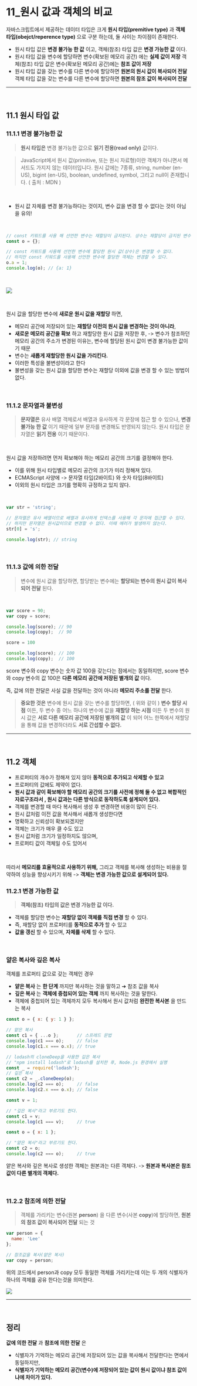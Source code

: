 # 11_원시 값과 객체의 비교

자바스크립트에서 제공하는 데이터 타입은
크게 __원시 타입(premitive type)__ 과 __객체 타입(obejct/reperence type)__ 으로 구분 하는데, 둘 사이는 차이점이 존재한다.

- 원시 타입 값은 __변경 불가능 한 값__ 이고, 
객체(참조) 타입 값은 __변경 가능한 값__ 이다.
- 원시 타입 값을 변수에 할당하면 변수(확보된 메모리 공간) 에는 __실제 값이 저장__
객체(참조) 타입 값은 변수(확보된 메모리 공간)에는 __참조 값이 저장__
- 원시 타입 값을 갖는 변수를 다른 변수에 할당하면 __원본의 원시 값이 복사되어 전달__ 
객체 타입 값을 갖는 변수를 다른 변수에 할당하면 __원본의 참조 값이 복사되어 전달__

***
<br>

## 11.1 원시 타입 값
### 11.1.1 변경 불가능한 값
> __원시 타입은__
변경 불가능한 값으로 __읽기 전용(read only)__ 값이다.

>JavaScript에서 원시 값(primitive, 또는 원시 자료형)이란 객체가 아니면서 메서드도 가지지 않는 데이터입니다. 원시 값에는 7종류, string, number (en-US), bigint (en-US), boolean, undefined, symbol, 그리고 null이 존재합니다.
( 출처 : MDN )

<br>

- 원시 값 자체를 변경 불가능하다는 것이지, 변수 값을 변경 할 수 없다는 것이 아님을 유의!

<br>

```js
// const 키워드를 사용 해 선언한 변수는 재할당이 금지된다. 상수는 재할당이 금지된 변수일 뿐이다.
const o = {};

// const 키워드를 사용해 선언한 변수에 할당한 원시 값(상수)은 변경할 수 없다.
// 하지만 const 키워드를 사용해 선언한 변수에 할당한 객체는 변경할 수 있다.
o.a = 1;
console.log(o); // {a: 1}
```

<br>

![](https://velog.velcdn.com/images/hoho_0815/post/570afc57-b9c9-47af-958a-224c2508b540/image.png)

<br>

원시 값을 할당한 변수에 __새로운 원시 값을 재할당__ 하면,
- 메모리 공간에 저장되어 있는 __재할당 이전의 원시 값을 변경하는 것이 아니라__,
- __새로운 메모리 공간을 확보__ 하고 재할당한 원시 값을 저장한 후,
-> 변수가 참조하던 메모리 공간의 주소가 변경된 이유는, 변수에 할당된 원시 값이 변경 불가능한 값이기 때문
- 변수는 __새롭게 재할당한 원시 값을 가리킨다.__
- 이러한 특성을 불변성이라고 한다
- 불변성을 갖는 원시 값을 할당한 변수는 재할당 이외에 값을 변경 할 수 있는 방법이 없다.

<br>

### 11.1.2 문자열과 불변성

> __문자열은__
유사 배열 객체로서 배열과 유사하게 각 문장에 접근 할 수 있으나,
__변경 불가능 한 값__ 이기 때문에 일부 문자를 변경해도 반영되지 않는다.
원시 타입은 문자열은 __읽기 전용__ 이기 때문이다.

<br>

원시 값을 저장하려면 먼저 확보해야 하는 메모리 공간의 크기를 결정해야 한다.
- 이를 위해 원시 타입별로 메모리 공간의 크기가 미리 정해져 있다.
- ECMAScript 사양에 -> 문자열 타입(2바이트) 와 숫자 타입(8바이트)
- 이외의 원시 타입은 크기를 명확히 규정하고 있지 않다.

<br>

```js
var str = 'string';

// 문자열은 유사 배열이므로 배열과 유사하게 인덱스를 사용해 각 문자에 접근할 수 있다.
// 하지만 문자열은 원시값이므로 변경할 수 없다. 이때 에러가 발생하지 않는다.
str[0] = 's';

console.log(str); // string
```

<br>

### 11.1.3 값에 의한 전달
> 변수에 원시 값을 할당하면, 할당받는 변수에는 __할당되는 변수의 원시 값이 복사되어 전달__ 된다.

<br>

```js
var score = 90;
var copy = score;

console.log(score); // 90
console.log(copy);  // 90

score = 100

console.log(score); // 100
console.log(copy);  // 100
```

score 변수와 copy 변수는 숫자 값 100을 갖는다는 점에서는 동일하지만,
score 변수와 copy 변수의 값 100은 __다른 메모리 공간에 저장된 별개의 값__ 이다.

즉, 값에 의한 전달은 사실 값을 전달하는 것이 아니라 __메모리 주소를 전달__ 한다.

> __중요한 것은__
변수에 원시 값을 갖는 변수를 할당하면, ( 위와 같이 )
__변수 할당 시점__ 이든, 두 변수 중 어느 하나의 변수에 값을 __재할당 하는 시점__ 이든
두 변수의 원시 값은 __서로 다른 메모리 공간에 저장된 별개의 값__ 이 되어
어느 한쪽에서 재할당을 통해 값을 변경하더라도 __서로 간섭할 수 없다.__

***
<br>

## 11.2 객체
- 프로퍼티의 개수가 정해져 있지 않아 __동적으로 추가되고 삭제할 수 있고__
- 프로퍼티의 값에도 제약이 없다.
- __원시 값과 같이 확보해야 할 메모리 공간의 크기를 사전에 정해 둘 수 없고
 복합적인 자료구조라서 , 원시 값과는 다른 방식으로 동작하도록 설계되어 있다.__
- 객체를 변경할 때 마다 복사해서 생성 후 변경하면 비용이 많이 든다.
- 원시 값처럼 이전 값을 복사해서 새롭개 생성한다면
- 명확하고 신뢰성이 확보되겠지만
- 객체는 크기가 매우 클 수도 있고
- 원시 값처럼 크기가 일정하지도 않으며,
- 프로퍼티 값이 객체일 수도 있어서

<br>

따라서 __메모리를 효율적으로 사용하기 위해,__
그리고 객체를 복사해 생성하는 비용을 절약하여 성능을 향상시키기 위해
-> __객체는 변경 가능한 값으로 설계되어 있다.__

### 11.2.1 변경 가능한 값
> __객체(참조) 타입의 값은 변경 가능한 값 이다.__

- 객체를 할당한 변수는 __재할당 없이 객체를 직접 변경__ 할 수 있다.
- 즉, 재할당 없이 프로퍼티를 __동적으로 추가__ 할 수 있고
- __값을 갱신__ 할 수 있으며, __자체를 삭제__ 할 수 있다.

<br>

### 얕은 복사와 깊은 복사
객체를 프로퍼티 값으로 갖는 객체인 경우
- __얕은 복사__ 는 __한 단계__ 까지만 복사하는 것을 말하고 ➔ 참조 값을 복사
- __깊은 복사__ 는 __객체에 중첩되어 있는 객체__ 까지 복사하는 것을 말한다.
- 객체에 중첩되어 있는 객체까지 모두 복사해서 원시 값처럼 __완전한 복사본__ 을 만드는 복사

```js
const o = { x: { y: 1 } };

// 얕은 복사
const c1 = { ...o };       // 스프레드 문법
console.log(c1 === o);     // false
console.log(c1.x === o.x); // true

// lodash의 cloneDeep을 사용한 깊은 복사
// "npm install lodash"로 lodash를 설치한 후, Node.js 환경에서 실행
const _ = require('lodash');
// 깊은 복사
const c2 = _.cloneDeep(o);
console.log(c2 === o);     // false
console.log(c2.x === o.x); // false

const v = 1;

// "깊은 복사"라고 부르기도 한다.
const c1 = v;
console.log(c1 === v);     // true

const o = { x: 1 };

// "얕은 복사"라고 부르기도 한다.
const c2 = o;
console.log(c2 === o);     // true
```

얕은 복사와 깊은 복사로 생성한 객체는 원본과는 다른 객체다.
-> __원본과 복사본은 참조 값이 다른 별개의 객체다.__

<br>

### 11.2.2 참조에 의한 전달
> 객체를 가리키는 변수(원본 __person__) 을 다른 변수(사본 __copy__)에 할당하면,
__원본의 참조 값이 복사되어 전달__ 되는 것

```js
var person = {
  name: 'Lee'
};

// 참조값을 복사(얕은 복사)
var copy = person;
```

위의 코드에서 person과 copy 모두 동일한 객체를 가리키는데
이는 두 개의 식별자가 하나의 객체를 공유 한다는것을 의미한다.

![](https://velog.velcdn.com/images/hoho_0815/post/b691e536-6114-4c19-b28b-c042102a8c52/image.png)

***
<br>

## 정리
__값에 의한 전달__ 과 __참조에 의한 전달__ 은
- 식별자가 기억하는 메모리 공간에 저장되어 있는 값을 복사해서 전달한다는 면에서 동일하지만,
- __식별자가 기억하는 메모리 공간(변수)에 저장되어 있는 값이 원시 값이냐 참조 값이냐에 차이가 있다.__

